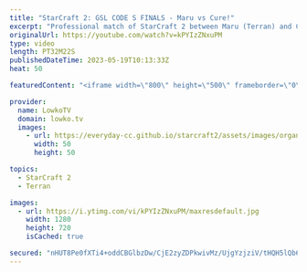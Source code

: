 ```yaml
---
title: "StarCraft 2: GSL CODE S FINALS - Maru vs Cure!"
excerpt: "Professional match of StarCraft 2 between Maru (Terran) and Cure (Terran). This match of SC2 is the final game of the GSL Code S 2023 Season 1 Grand Finals and is an absolute master class of Terran vs Terran. Support my work: https://patreon.com/lowkotv Lowko Merch: https://lowko.shop  My YouTube channels:"
originalUrl: https://youtube.com/watch?v=kPYIzZNxuPM
type: video
length: PT32M22S
publishedDateTime: 2023-05-19T10:13:33Z
heat: 50

featuredContent: "<iframe width=\"800\" height=\"500\" frameborder=\"0\" src=\"https://www.youtube.com/embed/kPYIzZNxuPM\" allow=\"accelerometer; autoplay; encrypted-media; gyroscope; picture-in-picture\" allowfullscreen></iframe>"

provider:
  name: LowkoTV
  domain: lowko.tv
  images:
    - url: https://everyday-cc.github.io/starcraft2/assets/images/organizations/lowko.tv-50x50.jpg
      width: 50
      height: 50

topics:
  - StarCraft 2
  - Terran

images:
  - url: https://i.ytimg.com/vi/kPYIzZNxuPM/maxresdefault.jpg
    width: 1280
    height: 720
    isCached: true

secured: "nHUT8Pe0fXTi4+oddCBGlbzDw/CjE2zyZDPkwivMz/UjgYzjziV/tHQH5lQb6dxzqsXuNQgvHNHX49oDEu/wLolRGgKo45CyQ0yhbnhBup78jSVcUKbjehxjfI7VYEHY5f3N2errRoYsHyIklvHjX92oNeOqxi0dZwtXjNlGRO9iGcKw6rA0yqYUPmqx6doEQOlxV5F2mae1VJpO4+3nnX2pk7IoOa/XnrLx8c2hqZfpY7XFGq2xa98YI9BauSLv58uu0RjKnQ96VD/U0vC0wH7TzU2L8HapGNWlSX8QJF6LjAI2B2b0Ug7hYqxDUhTNzu0gSjzGdL6DL70FhXhudeqPXrB6U559Qup5Pb/c9pcYW2Q2266odj/3X8JAJaPLD/Pa2HeUmsHwGDtxCjvQNimZM2bRbmHEy3oXkHeqy4E=;m6DcpLqAsv5Rz1yoxGT0jQ=="
---
```



